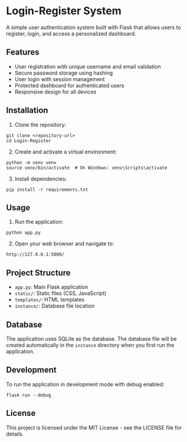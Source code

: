 # Login-Register System

A simple user authentication system built with Flask that allows users to register, login, and access a personalized dashboard.

## Features

- User registration with unique username and email validation
- Secure password storage using hashing
- User login with session management
- Protected dashboard for authenticated users
- Responsive design for all devices

## Installation

1. Clone the repository:
```
git clone <repository-url>
cd Login-Register
```

2. Create and activate a virtual environment:
```
python -m venv venv
source venv/bin/activate  # On Windows: venv\Scripts\activate
```

3. Install dependencies:
```
pip install -r requirements.txt
```

## Usage

1. Run the application:
```
python app.py
```

2. Open your web browser and navigate to:
```
http://127.0.0.1:5000/
```

## Project Structure

- `app.py`: Main Flask application
- `static/`: Static files (CSS, JavaScript)
- `templates/`: HTML templates
- `instance/`: Database file location

## Database

The application uses SQLite as the database. The database file will be created automatically in the `instance` directory when you first run the application.

## Development

To run the application in development mode with debug enabled:

```
flask run --debug
```

## License

This project is licensed under the MIT License - see the LICENSE file for details. 